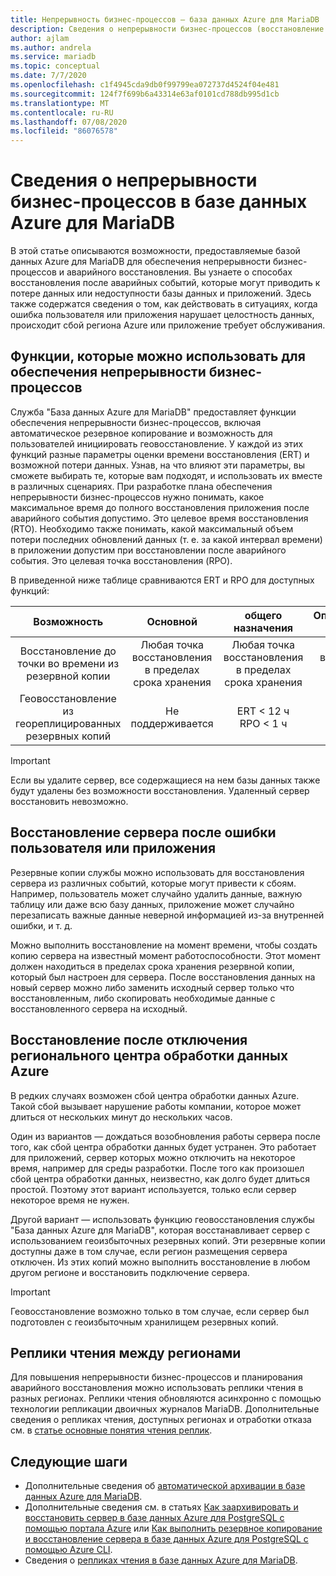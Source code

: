 ```yaml
---
title: Непрерывность бизнес-процессов — база данных Azure для MariaDB
description: Сведения о непрерывности бизнес-процессов (восстановление на момент времени, сбой центра обработки данных, геовосстановление) при использовании службы "база данных Azure для MariaDB".
author: ajlam
ms.author: andrela
ms.service: mariadb
ms.topic: conceptual
ms.date: 7/7/2020
ms.openlocfilehash: c1f4945cda9db0f99799ea072737d4524f04e481
ms.sourcegitcommit: 124f7f699b6a43314e63af0101cd788db995d1cb
ms.translationtype: MT
ms.contentlocale: ru-RU
ms.lasthandoff: 07/08/2020
ms.locfileid: "86076578"
---
```

# <a name="understand-business-continuity-in-azure-database-for-mariadb"></a>Сведения о непрерывности бизнес-процессов в базе данных Azure для MariaDB

В этой статье описываются возможности, предоставляемые базой данных Azure для MariaDB для обеспечения непрерывности бизнес-процессов и аварийного восстановления. Вы узнаете о способах восстановления после аварийных событий, которые могут приводить к потере данных или недоступности базы данных и приложений. Здесь также содержатся сведения о том, как действовать в ситуациях, когда ошибка пользователя или приложения нарушает целостность данных, происходит сбой региона Azure или приложение требует обслуживания.

## <a name="features-that-you-can-use-to-provide-business-continuity"></a>Функции, которые можно использовать для обеспечения непрерывности бизнес-процессов

Служба "База данных Azure для MariaDB" предоставляет функции обеспечения непрерывности бизнес-процессов, включая автоматическое резервное копирование и возможность для пользователей инициировать геовосстановление. У каждой из этих функций разные параметры оценки времени восстановления (ERT) и возможной потери данных. Узнав, на что влияют эти параметры, вы сможете выбирать те, которые вам подходят, и использовать их вместе в различных сценариях. При разработке плана обеспечения непрерывности бизнес-процессов нужно понимать, какое максимальное время до полного восстановления приложения после аварийного события допустимо. Это целевое время восстановления (RTO). Необходимо также понимать, какой максимальный объем потери последних обновлений данных (т. е. за какой интервал времени) в приложении допустим при восстановлении после аварийного события. Это целевая точка восстановления (RPO).

В приведенной ниже таблице сравниваются ERT и RPO для доступных функций:

| **Возможность** | **Основной** | **общего назначения** | **Оптимизированные для памяти** |
| :------------: | :-------: | :-----------------: | :------------------: |
| Восстановление до точки во времени из резервной копии | Любая точка восстановления в пределах срока хранения | Любая точка восстановления в пределах срока хранения | Любая точка восстановления в пределах срока хранения |
| Геовосстановление из геореплицированных резервных копий | Не поддерживается | ERT < 12 ч<br/>RPO < 1 ч | ERT < 12 ч<br/>RPO < 1 ч |

> [!IMPORTANT]
> Если вы удалите сервер, все содержащиеся на нем базы данных также будут удалены без возможности восстановления. Удаленный сервер восстановить невозможно.

## <a name="recover-a-server-after-a-user-or-application-error"></a>Восстановление сервера после ошибки пользователя или приложения

Резервные копии службы можно использовать для восстановления сервера из различных событий, которые могут привести к сбоям. Например, пользователь может случайно удалить данные, важную таблицу или даже всю базу данных, приложение может случайно перезаписать важные данные неверной информацией из-за внутренней ошибки, и т. д.

Можно выполнить восстановление на момент времени, чтобы создать копию сервера на известный момент работоспособности. Этот момент должен находиться в пределах срока хранения резервной копии, который был настроен для сервера. После восстановления данных на новый сервер можно либо заменить исходный сервер только что восстановленным, либо скопировать необходимые данные с восстановленного сервера на исходный.

## <a name="recover-from-an-azure-regional-data-center-outage"></a>Восстановление после отключения регионального центра обработки данных Azure

В редких случаях возможен сбой центра обработки данных Azure. Такой сбой вызывает нарушение работы компании, которое может длиться от нескольких минут до нескольких часов.

Один из вариантов — дождаться возобновления работы сервера после того, как сбой центра обработки данных будет устранен. Это работает для приложений, сервер которых можно отключить на некоторое время, например для среды разработки. После того как произошел сбой центра обработки данных, неизвестно, как долго будет длиться простой. Поэтому этот вариант используется, только если сервер некоторое время не нужен.

Другой вариант — использовать функцию геовосстановления службы "База данных Azure для MariaDB", которая восстанавливает сервер с использованием геоизбыточных резервных копий. Эти резервные копии доступны даже в том случае, если регион размещения сервера отключен. Из этих копий можно выполнить восстановление в любом другом регионе и восстановить подключение сервера.

> [!IMPORTANT]
> Геовосстановление возможно только в том случае, если сервер был подготовлен с геоизбыточным хранилищем резервных копий.

## <a name="cross-region-read-replicas"></a>Реплики чтения между регионами

Для повышения непрерывности бизнес-процессов и планирования аварийного восстановления можно использовать реплики чтения в разных регионах. Реплики чтения обновляются асинхронно с помощью технологии репликации двоичных журналов MariaDB. Дополнительные сведения о репликах чтения, доступных регионах и отработки отказа см. в [статье основные понятия чтения реплик](concepts-read-replicas.md). 

## <a name="next-steps"></a>Следующие шаги

- Дополнительные сведения об [автоматической архивации в базе данных Azure для MariaDB](concepts-backup.md).
- Дополнительные сведения см. в статьях [Как заархивировать и восстановить сервер в базе данных Azure для PostgreSQL с помощью портала Azure](howto-restore-server-portal.md) или [Как выполнить резервное копирование и восстановление сервера в базе данных Azure для PostgreSQL с помощью Azure CLI](howto-restore-server-cli.md).
- Сведения о [репликах чтения в базе данных Azure для MariaDB](concepts-read-replicas.md).